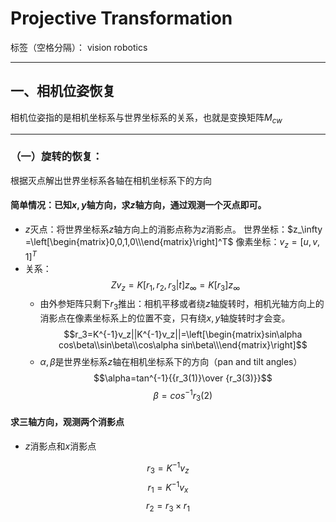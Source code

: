 ﻿# Projective Transformation

标签（空格分隔）： vision robotics

---

## 一、相机位姿恢复
相机位姿指的是相机坐标系与世界坐标系的关系，也就是变换矩阵$M_{cw}$

---
### （一）旋转的恢复：
根据灭点解出世界坐标系各轴在相机坐标系下的方向


#### 简单情况：已知$x,y$轴方向，求$z$轴方向，通过观测一个灭点即可。

- $z$灭点：将世界坐标系$z$轴方向上的消影点称为$z$消影点。
    世界坐标：$z_\infty =\left[\begin{matrix}0,0,1,0\\\end{matrix}\right]^T$
    像素坐标：$v_z=[u,v,1]^T$
- 关系：$$Zv_z=K[r_1,r_2,r_3|t]z_\infty=K[r_3]z_\infty$$
    - 由外参矩阵只剩下$r_3$推出：相机平移或者绕$z$轴旋转时，相机光轴方向上的消影点在像素坐标系上的位置不变，只有绕$x,y$轴旋转时才会变。
    $$r_3=K^{-1}v_z||K^{-1}v_z||=\left[\begin{matrix}sin\alpha cos\beta\\sin\beta\\cos\alpha sin\beta\\\end{matrix}\right]$$
    - $\alpha,\beta$是世界坐标系$z$轴在相机坐标系下的方向（pan and tilt angles）
    $$\alpha=tan^{-1}{{r_3(1)}\over {r_3(3)}}$$$$\beta=cos^{-1}r_3(2)$$
#### 求三轴方向，观测两个消影点
- $z$消影点和$x$消影点

$$r_3=K^{-1}v_z$$$$r_1=K^{-1}v_x$$$$r_2=r_3\times r_1$$
 








